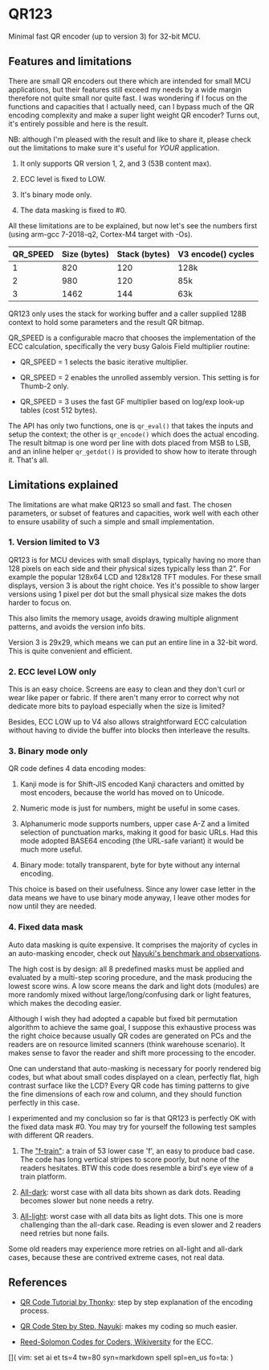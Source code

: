 # QR123

Minimal fast QR encoder (up to version 3) for 32-bit MCU.

## Features and limitations

There are small QR encoders out there which are intended for small MCU
applications, but their features still exceed my needs by a wide margin
therefore not quite small nor quite fast.  I was wondering if I focus on the
functions and capacities that I actually need, can I bypass much of the QR
encoding complexity and make a super light weight QR encoder? Turns out, it's
entirely possible and here is the result.

NB: although I'm pleased with the result and like to share it, please check out
the limitations to make sure it's useful for *YOUR* application.

1. It only supports QR version 1, 2, and 3 (53B content max).

2. ECC level is fixed to LOW.

3. It's binary mode only.

4. The data masking is fixed to #0.

All these limitations are to be explained, but now let's see the numbers first
(using arm-gcc 7-2018-q2, Cortex-M4 target with -Os).

| QR_SPEED | Size (bytes) | Stack (bytes) | V3 encode() cycles
| --- | --- | --- | ---
| 1 | 820 | 120 | 128k
| 2 | 980 | 120 | 85k
| 3 | 1462 | 144 | 63k

QR123 only uses the stack for working buffer and a caller supplied 128B context
to hold some parameters and the result QR bitmap.

QR_SPEED is a configurable macro that chooses the implementation of the ECC
calculation, specifically the very busy Galois Field multiplier routine:

- QR_SPEED = 1 selects the basic iterative multiplier.

- QR_SPEED = 2 enables the unrolled assembly version.  This setting is for
Thumb-2 only.

- QR_SPEED = 3 uses the fast GF multiplier based on log/exp look-up tables (cost
512 bytes).

The API has only two functions, one is `qr_eval()` that takes the inputs and
setup the context; the other is `qr_encode()` which does the actual encoding.
The result bitmap is one word per line with dots placed from MSB to LSB, and an
inline helper `qr_getdot()` is provided to show how to iterate through it.
That's all.

## Limitations explained

The limitations are what make QR123 so small and fast.  The chosen parameters,
or subset of features and capacities, work well with each other to ensure
usability of such a simple and small implementation.

### 1. Version limited to V3

QR123 is for MCU devices with small displays, typically having no more than 128
pixels on each side and their physical sizes typically less than 2".  For
example the popular 128x64 LCD and 128x128 TFT modules.  For these small
displays, version 3 is about the right choice.  Yes it's possible to show larger
versions using 1 pixel per dot but the small physical size makes the dots harder
to focus on.

This also limits the memory usage, avoids drawing multiple alignment patterns,
and avoids the version info bits.

Version 3 is 29x29, which means we can put an entire line in a 32-bit word.
This is quite convenient and efficient.

### 2. ECC level LOW only

This is an easy choice.  Screens are easy to clean and they don't curl or wear
like paper or fabric.  If there aren't many error to correct why not dedicate
more bits to payload especially when the size is limited?

Besides, ECC LOW up to V4 also allows straightforward ECC calculation without
having to divide the buffer into blocks then interleave the results.

### 3. Binary mode only

QR code defines 4 data encoding modes:

1. Kanji mode is for Shift-JIS encoded Kanji characters and omitted by most
encoders, because the world has moved on to Unicode.

2. Numeric mode is just for numbers, might be useful in some cases.

3. Alphanumeric mode supports numbers, upper case A-Z and a limited selection of
punctuation marks, making it good for basic URLs.  Had this mode adopted BASE64
encoding (the URL-safe variant) it would be much more useful.

4. Binary mode: totally transparent, byte for byte without any internal
encoding.

This choice is based on their usefulness.  Since any lower case letter in the
data means we have to use binary mode anyway, I leave other modes for now until
they are needed.

### 4. Fixed data mask

Auto data masking is quite expensive.  It comprises the majority of cycles in an
auto-masking encoder, check out [Nayuki's benchmark and
observations](https://www.nayuki.io/page/fast-qr-code-generator-library).

The high cost is by design: all 8 predefined masks must be applied and evaluated
by a multi-step scoring procedure, and the mask producing the lowest score wins.
A low score means the dark and light dots (modules) are more randomly mixed
without large/long/confusing dark or light features, which makes the decoding
easier.

Although I wish they had adopted a capable but fixed bit permutation algorithm
to achieve the same goal, I suppose this exhaustive process was the right choice
because usually QR codes are generated on PCs and the readers are on resource
limited scanners (think warehouse scenario).  It makes sense to favor the reader
and shift more processing to the encoder.

One can understand that auto-masking is necessary for poorly rendered big codes,
but what about small codes displayed on a clean, perfectly flat, high contrast
surface like the LCD? Every QR code has timing patterns to give the fine
dimensions of each row and column, and they should function perfectly in this
case.

I experimented and my conclusion so far is that QR123 is perfectly OK with the
fixed data mask #0.  You may try for yourself the following test samples with
different QR readers.

1. The ["f-train"](f-train.png): a train of 53 lower case 'f', an easy to
produce bad case.  The code has long vertical stripes to score poorly, but none
of the readers hesitates.  BTW this code does resemble a bird's eye view of a
train platform.

2. [All-dark](all-dark.png): worst case with all data bits shown as dark dots.
Reading becomes slower but none needs a retry.

3. [All-light](all-light.png): worst case with all data bits as light dots.
This one is more challenging than the all-dark case.  Reading is even slower and
2 readers need retries but none fails.

Some old readers may experience more retries on all-light and all-dark cases,
because these are contrived extreme cases, not real data.

## References

- [QR Code Tutorial by
Thonky](https://www.thonky.com/qr-code-tutorial/introduction): step by step
explanation of the encoding process.

- [QR Code Step by Step,
Nayuki](https://www.nayuki.io/page/creating-a-qr-code-step-by-step): makes my
coding so much easier.

- [Reed-Solomon Codes for Coders,
Wikiversity](https://en.wikiversity.org/wiki/Reed%E2%80%93Solomon_codes_for_coders)
for the ECC.

[](
vim: set ai et ts=4 tw=80 syn=markdown spell spl=en_us fo=ta:
)

